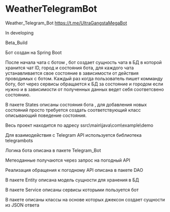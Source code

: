# WeatherTelegramBot
Weather_Telegram_Bot https://t.me/UltraGangstaMegaBot

In developing

Beta_Build

Бот создан на Spring Boot

После начала чата с ботом , бот создает сущность чата в БД в которой хранится чат ID, город и состояния бота, для каждого чата устанавливается свое состояние в зависимости от действия проводимых с ботом. Каждый раз когда пользователь пишет комманду боту, бот через сервисы обращается к БД за состояние и городом если нужно и в зависимости от полученных данных ведет себя соответсвено состоянию.

В пакете States описаны состояния бота , для добавления новых состояний просто требуется создать соответствующий класс описывающий поведение состояния.

Весь проект находится по адресу ssrc\main\java\com\example\demo

Для взаимодействия с Telegram API используется библиотека telegrambots

Логика бота описана в пакете Telegram_Bot

Метеоданные получаются через запрос на погодный API

Реализация обращения к погодному API описана в пакете DAO

В пакете Entity описана модель сущности для хранения в БД

В пакете Service описаны сервисы которыми пользуется бот

В пакете описаны классы на основе которых джексон создает сущности из JSON ответа
